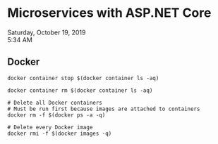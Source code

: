# Microservices with ASP.NET Core

Saturday, October 19, 2019\
5:34 AM

## Docker

```Console
docker container stop $(docker container ls -aq)

docker container rm $(docker container ls -aq)

# Delete all Docker containers
# Must be run first because images are attached to containers
docker rm -f $(docker ps -a -q)

# Delete every Docker image
docker rmi -f $(docker images -q)
```
